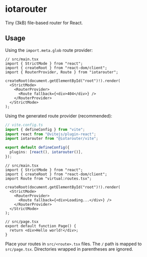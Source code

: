 # iotarouter

Tiny (3kB) file-based router for React.

## Usage

Using the `import.meta.glob` route provider:

```tsx
// src/main.tsx
import { StrictMode } from "react";
import { createRoot } from "react-dom/client";
import { RouterProvider, Route } from "iotarouter";

createRoot(document.getElementById("root")!).render(
  <StrictMode>
    <RouterProvider>
      <Route fallback={<div>404</div>} />
    </RouterProvider>
  </StrictMode>
);
```

Using the generated route provider (recommended):

```ts
// vite.config.ts
import { defineConfig } from "vite";
import react from "@vitejs/plugin-react";
import iotarouter from "@iotarouter/vite";

export default defineConfig({
  plugins: [react(), iotarouter()],
});
```

```tsx
// src/main.tsx
import { StrictMode } from "react";
import { createRoot } from "react-dom/client";
import Route from "virtual:routes.tsx";

createRoot(document.getElementById("root")!).render(
  <StrictMode>
    <RouterProvider>
      <Route fallback={<div>Loading...</div>} />
    </RouterProvider>
  </StrictMode>
);
```

```tsx
// src/page.tsx
export default function Page() {
  return <div>Hello world!</div>;
}
```

Place your routes in `src/<route>.tsx` files. The `/` path is mapped to `src/page.tsx`.
Directories wrapped in parentheses are ignored.
